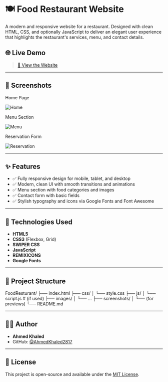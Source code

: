 # 🍽️ Food Restaurant Website

A modern and responsive website for a restaurant. Designed with clean HTML, CSS, and optionally JavaScript to deliver an elegant user experience that highlights the restaurant's services, menu, and contact details.

## 🌐 Live Demo

> [🔗 View the Website](https://ahmedkhaled2817.github.io/FoodResturant/)

---

## 📸 Screenshots

Home Page

![Home](<img width="1277" alt="HOME" src="https://github.com/user-attachments/assets/6c7bc72f-f796-4517-ae71-46024fc11fe8" />)

Menu Section 

![Menu](<img width="1280" alt="MENU" src="https://github.com/user-attachments/assets/fd5ee97d-f3e4-4f2b-adb0-7a73b3b44f58" />) 

Reservation Form

![Reservation](<img width="1279" alt="Reservation" src="https://github.com/user-attachments/assets/6a205a69-5782-42c7-8d4a-f81632557a32" />)

---

## ✨ Features

- ✅ Fully responsive design for mobile, tablet, and desktop
- ✅ Modern, clean UI with smooth transitions and animations
- ✅ Menu section with food categories and images
- ✅ Contact form with basic fields
- ✅ Stylish typography and icons via Google Fonts and Font Awesome

---

## 🔧 Technologies Used

- **HTML5**
- **CSS3** (Flexbox, Grid)
- **SWIPER CSS**
- **JavaScript** 
- **REMIXICONS** 
- **Google Fonts**

---

## 📁 Project Structure

FoodResturant/
├── index.html
├── css/
│ └── style.css
├── js/
│ └── script.js # (if used)
├── images/
│ └── ...
├── screenshots/
│ └── (for previews)
└── README.md

---

## 👨‍💻 Author

- **Ahmed Khaled**
- GitHub: [@AhmedKhaled2817](https://github.com/AhmedKhaled2817)

---

## 📝 License

This project is open-source and available under the [MIT License](LICENSE).



